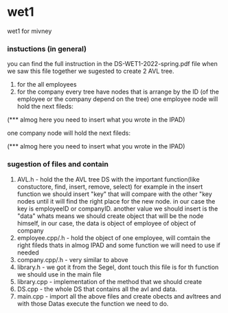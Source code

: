 # wet1
wet1 for mivney

### instuctions (in general)
you can find the full instruction in the DS-WET1-2022-spring.pdf file
when we saw this file together we sugested to create 2 AVL tree.
1. for the all employees
2. for the company
every tree have nodes that is arrange by the ID (of the employee or the company depend on the tree)
one employee node will hold the next fileds:

(*** almog here you need to insert what you wrote in the IPAD)


one company node will hold the next fileds:

(*** almog here you need to insert what you wrote in the IPAD)


### sugestion of files and contain
1. AVL.h - hold the the AVL tree DS with the important function(like constuctore, find, insert, remove, select)
for example in the insert function we should insert "key" that will compare with the other "key nodes until it will find the right place for the new node. in our case the key is employeeID or companyID.
another value we should insert is the "data" whats means we should create object that will be the node himself, in our case, the data is object of employee of object of company
2. employee.cpp/.h - hold the object of one employee, will comtain the right fileds thats in almog IPAD and some function we will need to use if needed
3. company.cpp/.h - very similar to above
4. library.h - we got it from the Segel, dont touch this file is for th function we should use in the main file 
5. library.cpp - implementation of the method that we should create
6. DS.cpp - the whole DS that contains all the avl and data.
5. main.cpp - import all the above files and create obects and avltrees and with those Datas execute the function we need to do.
